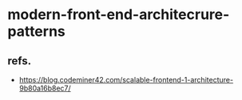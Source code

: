# modern-front-end-architecrure-patterns

## refs.

- https://blog.codeminer42.com/scalable-frontend-1-architecture-9b80a16b8ec7/
